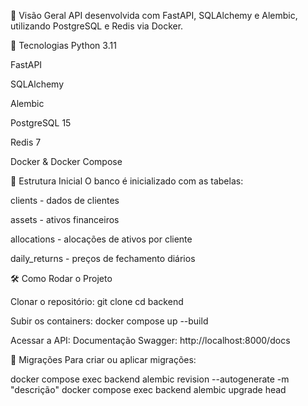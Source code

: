 📌 Visão Geral
API desenvolvida com FastAPI, SQLAlchemy e Alembic, utilizando PostgreSQL e Redis via Docker.

🚀 Tecnologias
Python 3.11

FastAPI

SQLAlchemy

Alembic

PostgreSQL 15

Redis 7

Docker & Docker Compose

📂 Estrutura Inicial
O banco é inicializado com as tabelas:

clients - dados de clientes

assets - ativos financeiros

allocations - alocações de ativos por cliente

daily_returns - preços de fechamento diários

🛠️ Como Rodar o Projeto

Clonar o repositório:
git clone <url-do-repo-backend>
cd backend

Subir os containers:
docker compose up --build

Acessar a API:
Documentação Swagger: http://localhost:8000/docs

📜 Migrações
Para criar ou aplicar migrações:

docker compose exec backend alembic revision --autogenerate -m "descrição"
docker compose exec backend alembic upgrade head